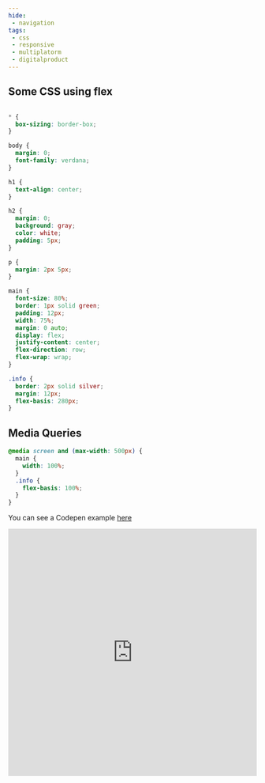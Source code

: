 ```yaml
---
hide:
 - navigation
tags:
 - css
 - responsive
 - multiplatorm
 - digitalproduct
---
```


## Some CSS using **flex**

```css

* {
  box-sizing: border-box;
}

body {
  margin: 0;
  font-family: verdana;
}

h1 {
  text-align: center;
}

h2 {
  margin: 0;
  background: gray;
  color: white;
  padding: 5px;
}

p {
  margin: 2px 5px;
}
```

```css
main {
  font-size: 80%;
  border: 1px solid green;
  padding: 12px;
  width: 75%;
  margin: 0 auto;
  display: flex;
  justify-content: center;
  flex-direction: row;
  flex-wrap: wrap;
}

.info {
  border: 2px solid silver;
  margin: 12px;
  flex-basis: 280px;
}
```

## Media Queries

```css
@media screen and (max-width: 500px) {
  main {
    width: 100%;
  }
  .info {
    flex-basis: 100%;
  }
}

```

You can see a Codepen example [here](https://codepen.io/pageboy/pen/ZEJXJyv)

<iframe height="500" style="width: 100%;" scrolling="no" title="Flex for Responsiveness" src="https://codepen.io/pageboy/embed/ZEJXJyv?default-tab=html%2Cresult" frameborder="no" loading="lazy" allowtransparency="true" allowfullscreen="true">
  See the Pen <a href="https://codepen.io/pageboy/pen/ZEJXJyv">
  Flex for Responsiveness</a> by Chris Jennings (<a href="https://codepen.io/pageboy">@pageboy</a>)
  on <a href="https://codepen.io">CodePen</a>.
</iframe>